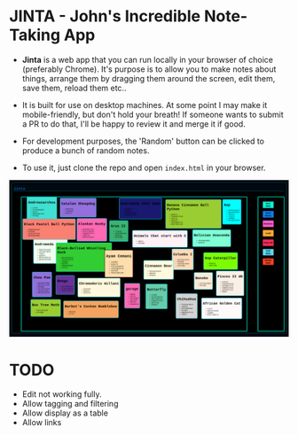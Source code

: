 # JINTA - John's Incredible Note-Taking App

- **Jinta** is a web app that you can run locally in your browser of choice (preferably Chrome).   It's purpose is to allow you to make notes about things, arrange them by dragging them around the screen, edit them, save them, reload them etc..
- It is built for use on desktop machines.   At some point I may make it mobile-friendly, but don't hold your breath!   If someone wants to submit a PR to do that, I'll be happy to review it and merge it if good.
- For development purposes, the 'Random' button can be clicked to produce a bunch of random notes.

- To use it, just clone the repo and open `index.html` in your browser.

![](media/jinta_screenshot.png)

# TODO

- Edit not working fully.
- Allow tagging and filtering
- Allow display as a table
- Allow links
